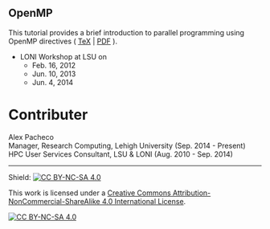## OpenMP
This tutorial provides a brief introduction to parallel programming using OpenMP directives 
( [TeX](openmp.tex) | [PDF](openmp.pdf) ).

  * LONI Workshop at LSU on
    + Feb. 16, 2012 
    + Jun. 10, 2013
    + Jun. 4, 2014

# Contributer
Alex Pacheco  
 Manager, Research Computing, Lehigh University (Sep. 2014 - Present)  
 HPC User Services Consultant, LSU & LONI (Aug. 2010 - Sep. 2014)  



------------------------------------------------------------------------------


Shield: [![CC BY-NC-SA 4.0][cc-by-nc-sa-shield]][cc-by-nc-sa]

This work is licensed under a
[Creative Commons Attribution-NonCommercial-ShareAlike 4.0 International License][cc-by-nc-sa].

[![CC BY-NC-SA 4.0][cc-by-nc-sa-image]][cc-by-nc-sa]

[cc-by-nc-sa]: http://creativecommons.org/licenses/by-nc-sa/4.0/
[cc-by-nc-sa-image]: https://licensebuttons.net/l/by-nc-sa/4.0/88x31.png
[cc-by-nc-sa-shield]: https://img.shields.io/badge/License-CC%20BY--NC--SA%204.0-lightgrey.svg

